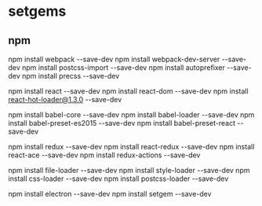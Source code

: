 # setgems

## npm

npm install webpack --save-dev
npm install webpack-dev-server --save-dev
npm install postcss-import --save-dev
npm install autoprefixer --save-dev
npm install precss --save-dev

npm install react --save-dev
npm install react-dom --save-dev
npm install react-hot-loader@1.3.0 --save-dev

npm install babel-core --save-dev
npm install babel-loader --save-dev
npm install babel-preset-es2015 --save-dev
npm install babel-preset-react --save-dev

npm install redux --save-dev
npm install react-redux --save-dev
npm install react-ace --save-dev
npm install redux-actions --save-dev

npm install file-loader --save-dev
npm install style-loader --save-dev
npm install css-loader --save-dev
npm install postcss-loader --save-dev

npm install electron --save-dev
npm install setgem --save-dev
